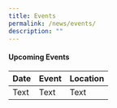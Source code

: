 ```yaml
---
title: Events
permalink: /news/events/
description: ""
---
```


#### Upcoming Events



| Date | Event | Location|
| -------- | -------- | -------- |
| Text     | Text     | Text     |
